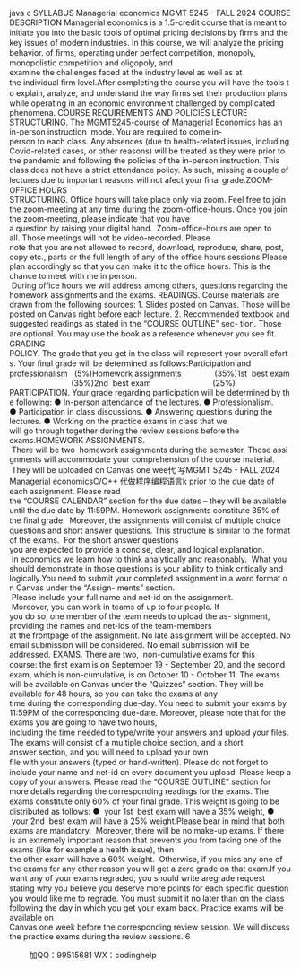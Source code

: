 java c
SYLLABUS 
Managerial economics 
MGMT 5245 - FALL 2024 
COURSE DESCRIPTION 
Managerial economics is a 1.5-credit course that is meant to initiate you into the basic tools of optimal pricing decisions by ﬁrms and the key issues of modern industries.
In this course, we will analyze the pricing behavior. of ﬁrms, operating under perfect competition, monopoly, monopolistic competition and oligopoly, and examine the challenges faced at the industry level as well as at the individual ﬁrm level.After completing the course you will have the tools to explain, analyze, and understand the way ﬁrms set their production plans while operating in an economic environment challenged by complicated phenomena.
COURSE REQUIREMENTS AND POLICIES LECTURE STRUCTURING. The MGMT5245-course of Managerial Economics has an in-person instruction  mode. You are required to come in-person to each class. Any absences (due to health-related issues, including Covid-related cases, or other reasons) will be treated as they were prior to the pandemic and following the policies of the in-person instruction. This class does not have a strict attendance policy. As such, missing a couple of lectures due to important reasons will not afect your ﬁnal grade.ZOOM-OFFICE HOURS STRUCTURING. Office hours will take place only via zoom. Feel free to join the zoom-meeting at any time during the zoom-office-hours. Once you join the zoom-meeting, please indicate that you have a question by raising your digital hand.  Zoom-office-hours are open to all. Those meetings will not be video-recorded. Please note that you are not allowed to record, download, reproduce, share, post, copy etc., parts or the full length of any of the office hours sessions.Please plan accordingly so that you can make it to the office hours. This is the chance to meet with me in person.  During office hours we will address among others, questions regarding the homework assignments and the exams.
READINGS. Course materials are drawn from the following sources:
1. Slides posted on Canvas. Those will be posted on Canvas right before each lecture.
2. Recommended textbook and suggested readings as stated in the “COURSE OUTLINE” sec- tion. Those are optional. You may use the book as a reference whenever you see ﬁt.
GRADING POLICY. The grade that you get in the class will represent your overall eforts. Your ﬁnal grade will be determined as follows:Participation and professionalism   (5%)Homework assignments               (35%)1st  best exam                             (35%)2nd  best exam                            (25%)
PARTICIPATION. Your grade regarding participation will be determined by the following:
● In-person attendance of the lectures.
● Professionalism.
● Participation in class discussions.
● Answering questions during the lectures.
● Working on the practice exams in class that we will go through together during the review sessions before the exams.HOMEWORK ASSIGNMENTS.  There will be two  homework assignments during the semester. Those assignments will accommodate your comprehension of the course material.  They will be uploaded on Canvas one wee代 写MGMT 5245 - FALL 2024 Managerial economicsC/C++
代做程序编程语言k prior to the due date of each assignment. Please read the “COURSE CALENDAR” section for the due dates – they will be available until the due date by 11:59PM. Homework assignments constitute 35% of the ﬁnal grade.  Moreover, the assignments will consist of multiple choice questions and short answer questions. This structure is similar to the format of the exams.  For the short answer questions you are expected to provide a concise, clear, and logical explanation.  In economics we learn how to think analytically and reasonably.  What you should demonstrate in those questions is your ability to think critically and logically.You need to submit your completed assignment in a word format on Canvas under the “Assign- ments” section.  Please include your full name and net-id on the assignment.  Moreover, you can work in teams of up to four people. If you do so, one member of the team needs to upload the as- signment, providing the names and net-ids of the team-members at the frontpage of the assignment.
No late assignment will be accepted. No email submission will be considered. No email submission will be addressed.
EXAMS. There are two,  non-cumulative exams for this course: the ﬁrst exam is on September 19 - September 20, and the second exam, which is non-cumulative, is on October 10 - October 11. The exams will be available on Canvas under the “Quizzes” section. They will be available for 48 hours, so you can take the exams at any time during the corresponding due-day. You need to submit your exams by 11:59PM of the corresponding due-date. Moreover, please note that for the exams you are going to have two hours, including the time needed to type/write your answers and upload your ﬁles. The exams will consist of a multiple choice section, and a short answer section, and you will need to upload your own ﬁle with your answers (typed or hand-written). Please do not forget to include your name and net-id on every document you upload. Please keep a copy of your answers. Please read the “COURSE OUTLINE” section for more details regarding the corresponding readings for the exams. The exams constitute only 60% of your ﬁnal grade.
This weight is going to be distributed as follows:
●  your 1st  best exam will have a 35% weight,
●  your 2nd  best exam will have a 25% weight.Please bear in mind that both exams are mandatory.  Moreover, there will be no make-up exams. If there is an extremely important reason that prevents you from taking one of the exams (like for example a health issue), then the other exam will have a 60% weight.  Otherwise, if you miss any one of the exams for any other reason you will get a zero grade on that exam.If you want any of your exams regraded, you should write aregrade request stating why you believe you deserve more points for each speciﬁc question you would like me to regrade. You must submit it no later than on the class following the day in which you get your exam back.
Practice exams will be available on Canvas one week before the corresponding review session. We will discuss the practice exams during the review sessions.
6



         
加QQ：99515681  WX：codinghelp
